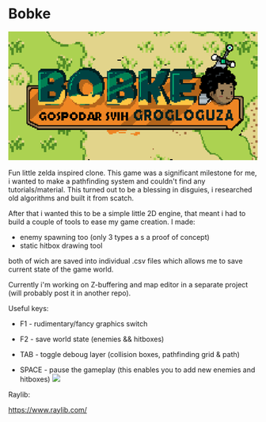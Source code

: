# Bobke 

![alt text](https://github.com/VlaDimirBoban/Bobke_ZeldaClone/blob/main/thumbs/Bobke.png?raw=true)

Fun little zelda inspired clone. This game was a significant milestone for me, i wanted to make a pathfinding system and couldn't find any tutorials/material. This turned out to be a blessing in disguies, i researched old algorithms and built it from scatch. 

After that i wanted this to be a simple little 2D engine, that meant i had to build a couple of tools to ease my game creation. 
I made:

- enemy spawning too (only 3 types a s a proof of concept)
- static hitbox drawing tool

both of wich are saved into individual .csv files which allows me to save current state of the game world.

Currently i'm working on Z-buffering and map editor in a separate project (will probably post it in another repo).

Useful keys:

- F1 - rudimentary/fancy graphics switch

- F2 - save world state (enemies && hitboxes)

- TAB - toggle deboug layer (collision boxes, pathfinding grid & path)

- SPACE - pause the gameplay (this enables you to add new enemies and hitboxes)
![](https://github.com/VlaDimirBoban/Bobke_ZeldaClone/blob/main/thumbs/Bobke_showcase.gif)


Raylib:

https://www.raylib.com/
